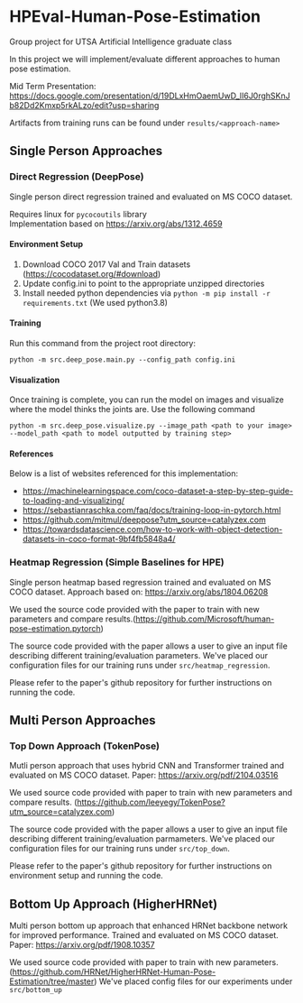 # HPEval-Human-Pose-Estimation
Group project for UTSA Artificial Intelligence graduate class

In this project we will implement/evaluate different approaches to human pose estimation.

Mid Term Presentation: https://docs.google.com/presentation/d/19DLxHmOaemUwD_lI6J0rghSKnJb82Dd2Kmxp5rkALzo/edit?usp=sharing


Artifacts from training runs can be found under `results/<approach-name>`

## Single Person Approaches

### Direct Regression (DeepPose)

Single person direct regression trained and evaluated on MS COCO dataset.

Requires linux for `pycocoutils` library <br>
Implementation based on https://arxiv.org/abs/1312.4659

#### Environment Setup
1. Download COCO 2017 Val and Train datasets (https://cocodataset.org/#download)
2. Update config.ini to point to the appropriate unzipped directories
3. Install needed python dependencies via `python -m pip install -r requirements.txt` (We used python3.8)

#### Training
Run this command from the project root directory:
```
python -m src.deep_pose.main.py --config_path config.ini
```

#### Visualization
Once training is complete, you can run the model on images and visualize where the model thinks the joints are.
Use the following command
```
python -m src.deep_pose.visualize.py --image_path <path to your image> --model_path <path to model outputted by training step>
```

#### References
Below is a list of websites referenced for this implementation:
- https://machinelearningspace.com/coco-dataset-a-step-by-step-guide-to-loading-and-visualizing/
- https://sebastianraschka.com/faq/docs/training-loop-in-pytorch.html
- https://github.com/mitmul/deeppose?utm_source=catalyzex.com
- https://towardsdatascience.com/how-to-work-with-object-detection-datasets-in-coco-format-9bf4fb5848a4/

### Heatmap Regression (Simple Baselines for HPE)

Single person heatmap based regression trained and evaluated on MS COCO dataset.
Approach based on: https://arxiv.org/abs/1804.06208

We used the source code provided with the paper to train with new parameters and compare results.(https://github.com/Microsoft/human-pose-estimation.pytorch)

The source code provided with the paper allows a user to give an input file describing different training/evaluation parameters. We've placed our configuration files for our training runs under `src/heatmap_regression`.

Please refer to the paper's github repository for further instructions on running the code.

## Multi Person Approaches

### Top Down Approach (TokenPose)

Mutli person approach that uses hybrid CNN and Transformer trained and evaluated on MS COCO dataset.
Paper: https://arxiv.org/pdf/2104.03516

We used source code provided with paper to train with new parameters and compare results. (https://github.com/leeyegy/TokenPose?utm_source=catalyzex.com)

The source code provided with the paper allows a user to give an input file describing different training/evaluation parmameters. We've placed our configuration files for our training runs under `src/top_down`.

Please refer to the paper's github repository for further instructions on environment setup and running the code.

## Bottom Up Approach (HigherHRNet)
Multi person bottom up approach that enhanced HRNet backbone network for improved performance. Trained and evaluated on MS COCO dataset.
Paper: https://arxiv.org/pdf/1908.10357

We used source code provided with paper to train with new parameters. (https://github.com/HRNet/HigherHRNet-Human-Pose-Estimation/tree/master)
We've placed config files for our experiments under `src/bottom_up`
